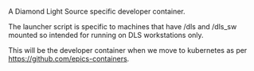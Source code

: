 A Diamond Light Source specific developer container.

The launcher script is specific to machines that have /dls and /dls_sw mounted so intended for running on DLS workstations only.

This will be the developer container when we move to kubernetes as per https://github.com/epics-containers.